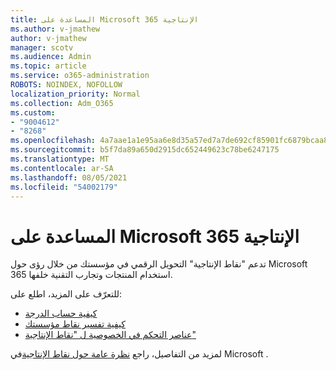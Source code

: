 ```yaml
---
title: المساعدة على Microsoft 365 الإنتاجية
ms.author: v-jmathew
author: v-jmathew
manager: scotv
ms.audience: Admin
ms.topic: article
ms.service: o365-administration
ROBOTS: NOINDEX, NOFOLLOW
localization_priority: Normal
ms.collection: Adm_O365
ms.custom:
- "9004612"
- "8268"
ms.openlocfilehash: 4a7aae1a1e95aa6e8d35a57ed7a7de692cf85901fc6879bcaa8dade37456eba3
ms.sourcegitcommit: b5f7da89a650d2915dc652449623c78be6247175
ms.translationtype: MT
ms.contentlocale: ar-SA
ms.lasthandoff: 08/05/2021
ms.locfileid: "54002179"
---
```

# <a name="help-improve-microsoft-365-productivity"></a>المساعدة على Microsoft 365 الإنتاجية

تدعم "نقاط الإنتاجية" التحويل الرقمي في مؤسستك من خلال رؤى حول Microsoft 365 استخدام المنتجات وتجارب التقنية خلفها.

للتعرّف على المزيد، اطلع على:

- [كيفية حساب الدرجة](https://docs.microsoft.com/microsoft-365/admin/productivity/productivity-score)
- [كيفية تفسير نقاط مؤسستك](https://docs.microsoft.com/microsoft-365/admin/productivity/productivity-score)
- [عناصر التحكم في الخصوصية ل "نقاط الإنتاجية"](https://docs.microsoft.com/microsoft-365/admin/productivity/privacy)

لمزيد من التفاصيل، راجع [نظرة عامة حول نقاط الإنتاجية](https://docs.microsoft.com/microsoft-365/admin/productivity/productivity-score)في Microsoft .
